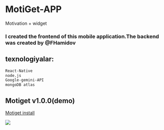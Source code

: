 # MotiGet-APP
Motivation + widget

### I created the frontend of this mobile application.The backend was created by @FHamidov

## texnologiyalar:
```bash
React-Native
node.js
Google-gemini-API
mongoDB atlas
```

## Motiget v1.0.0(demo)
<a href='https://drive.google.com/file/d/1AKwMAhShosTp7IodAN5-VwOWe11VtMLl/view?usp=share_link'>Motiget install</a>


<img src='https://github.com/AliCalalzade/MotiGet-APP/blob/3df0f3260f8ea523d7f4b31736b9099930977f95/MOTI%CC%87GET.png'/>

